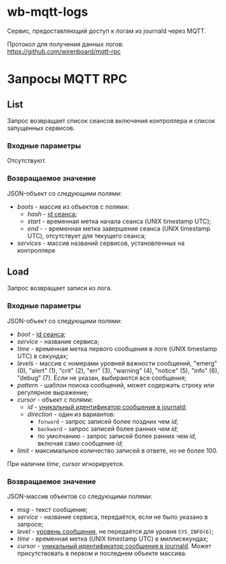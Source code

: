 wb-mqtt-logs
==========

Сервис, предоставляющий доступ к логам из journald через MQTT.

Протокол для получения данных логов: https://github.com/wirenboard/mqtt-rpc

Запросы MQTT RPC
================

List
-------------

Запрос возвращает список сеансов включения контроллера и список запущенных сервисов.

### Входные параметры 

Отсутствуют.

### Возвращаемое значение

JSON-объект со следующими полями:

* *boots* - массив из объектов с полями:
  * *hash* - [id сеанса](https://www.freedesktop.org/software/systemd/man/systemd.journal-fields.html#_BOOT_ID=);
  * *start* - временная метка начала сеанса (UNIX timestamp UTC);
  * *end* - - временная метка завершения сеанса (UNIX timestamp UTC), отсутствует для текущего сеанса;
* *services* - массив названий сервисов, установленных на контроллере

Load
-----------

Запрос возвращает записи из лога.

### Входные параметры

JSON-объект со следующими полями:

* *boot* - [id сеанса](https://www.freedesktop.org/software/systemd/man/systemd.journal-fields.html#_BOOT_ID=);
* *service* - название сервиса;
* *time* - временная метка первого сообщения в логе (UNIX timestamp UTC) в секундах;
* *levels* - массив с номерами уровней важности сообщений, "emerg" (0), "alert" (1), "crit" (2), "err" (3), "warning" (4), "notice" (5), "info" (6), "debug" (7). Если не указан, выбираются все сообщения;
* *pattern* - шаблон поиска сообщений, может содержать строку или регулярное выражение;
* *cursor* - объект с полями:
  * *id* - [уникальный идентификатор сообщения в journald](https://www.freedesktop.org/software/systemd/man/systemd.journal-fields.html#__CURSOR=);
  * *direction* - один из вариантов:
    * `forward` - запрос записей более поздних чем *id*;
    * `backward` - запрос записей более ранних чем *id*;
    * по умолчанию - запрос записей более ранних чем *id*, включая само сообщение *id*; 
* *limit* - максимальное количество записей в ответе, но не более 100.

При наличии *time*, *cursor* игнорируется.

### Возвращаемое значение

JSON-массив объектов со следующими полями:
* *msg* - текст сообщения;
* *service* - название сервиса, передаётся, если не было указано в запросе; 
* *level* - [уровень сообщения](https://en.wikipedia.org/wiki/Syslog#Severity_level), не передаётся для уровня `SYS_INFO(6)`;
* *time* - временная метка (UNIX timestamp UTC) в миллисекундах;
* *cursor* - [уникальный идентификатор сообщения в journald](https://www.freedesktop.org/software/systemd/man/systemd.journal-fields.html#__CURSOR=). Может присутствовать в первом и последнем объекте массива.
